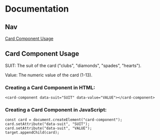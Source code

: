 # Documentation
## Nav
[Card Component Usage](#card-component-usage)

## Card Component Usage
SUIT: The suit of the card ("clubs", "diamonds", "spades", "hearts").

Value: The numeric value of the card (1-13).
### Creating a Card Component in HTML:
```
<card-component data-suit="SUIT" data-value="VALUE"></card-component>
```

### Creating a Card Component in JavaScript:
```
const card = document.createElement("card-component");
card.setAttribute("data-suit", "SUIT");
card.setAttribute("data-suit", "VALUE");
target.appendChild(card);
